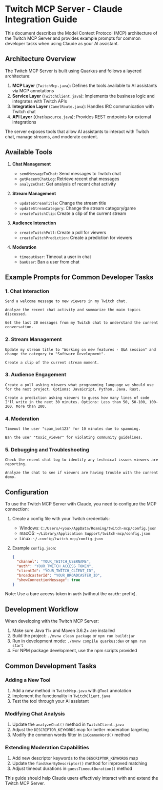 # Twitch MCP Server - Claude Integration Guide

This document describes the Model Context Protocol (MCP) architecture of the Twitch MCP Server and provides example prompts for common developer tasks when using Claude as your AI assistant.

## Architecture Overview

The Twitch MCP Server is built using Quarkus and follows a layered architecture:

1. **MCP Layer** (`TwitchMcp.java`): Defines the tools available to AI assistants via MCP annotations
2. **Service Layer** (`TwitchClient.java`): Implements the business logic and integrates with Twitch APIs
3. **Integration Layer** (`CamelRoute.java`): Handles IRC communication with Twitch chat
4. **API Layer** (`ChatResource.java`): Provides REST endpoints for external integrations

The server exposes tools that allow AI assistants to interact with Twitch chat, manage streams, and moderate content.

## Available Tools

1. **Chat Management**
   - `sendMessageToChat`: Send messages to Twitch chat
   - `getRecentChatLog`: Retrieve recent chat messages
   - `analyzeChat`: Get analysis of recent chat activity

2. **Stream Management**
   - `updateStreamTitle`: Change the stream title
   - `updateStreamCategory`: Change the stream category/game
   - `createTwitchClip`: Create a clip of the current stream

3. **Audience Interaction**
   - `createTwitchPoll`: Create a poll for viewers
   - `createTwitchPrediction`: Create a prediction for viewers

4. **Moderation**
   - `timeoutUser`: Timeout a user in chat
   - `banUser`: Ban a user from chat

## Example Prompts for Common Developer Tasks

### 1. Chat Interaction
```
Send a welcome message to new viewers in my Twitch chat.
```

```
Analyze the recent chat activity and summarize the main topics discussed.
```

```
Get the last 20 messages from my Twitch chat to understand the current conversation.
```

### 2. Stream Management
```
Update my stream title to "Working on new features - Q&A session" and change the category to "Software Development".
```

```
Create a clip of the current stream moment.
```

### 3. Audience Engagement
```
Create a poll asking viewers what programming language we should use for the next project. Options: JavaScript, Python, Java, Rust.
```

```
Create a prediction asking viewers to guess how many lines of code I'll write in the next 30 minutes. Options: Less than 50, 50-100, 100-200, More than 200.
```

### 4. Moderation
```
Timeout the user "spam_bot123" for 10 minutes due to spamming.
```

```
Ban the user "toxic_viewer" for violating community guidelines.
```

### 5. Debugging and Troubleshooting
```
Check the recent chat log to identify any technical issues viewers are reporting.
```

```
Analyze the chat to see if viewers are having trouble with the current demo.
```

## Configuration

To use the Twitch MCP Server with Claude, you need to configure the MCP connection:

1. Create a config file with your Twitch credentials:
   - Windows: `C:/Users/<you>/AppData/Roaming/twitch-mcp/config.json`
   - macOS: `~/Library/Application Support/twitch-mcp/config.json`
   - Linux: `~/.config/twitch-mcp/config.json`

2. Example `config.json`:
   ```json
   {
     "channel": "YOUR_TWITCH_USERNAME",
     "auth": "YOUR_TWITCH_ACCESS_TOKEN",  
     "clientId": "YOUR_TWITCH_CLIENT_ID",
     "broadcasterId": "YOUR_BROADCASTER_ID",
     "showConnectionMessage": true
   }
   ```

Note: Use a bare access token in `auth` (without the `oauth:` prefix).

## Development Workflow

When developing with the Twitch MCP Server:

1. Make sure Java 11+ and Maven 3.6.2+ are installed
2. Build the project: `./mvnw clean package` or `npm run build:jar`
3. Run in development mode: `./mvnw compile quarkus:dev` or `npm run start`
4. For NPM package development, use the npm scripts provided

## Common Development Tasks

### Adding a New Tool
1. Add a new method in `TwitchMcp.java` with `@Tool` annotation
2. Implement the functionality in `TwitchClient.java`
3. Test the tool through your AI assistant

### Modifying Chat Analysis
1. Update the `analyzeChat()` method in `TwitchClient.java`
2. Adjust the `DESCRIPTOR_KEYWORDS` map for better moderation targeting
3. Modify the common words filter in `isCommonWord()` method

### Extending Moderation Capabilities
1. Add new descriptor keywords to the `DESCRIPTOR_KEYWORDS` map
2. Update the `findUserByDescriptor()` method for improved matching
3. Adjust timeout durations in `guessTimeoutDuration()` method

This guide should help Claude users effectively interact with and extend the Twitch MCP Server.